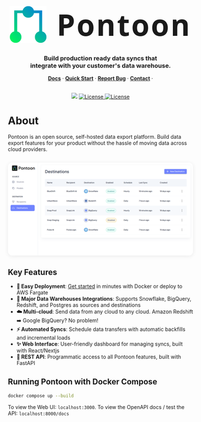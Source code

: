 <div align="center" style="margin-bottom: 2em; display: flex; align-items: center; justify-content: center; gap: 2em;">
    <img src="assets/logo-graphic-1-gradient.png" alt="Pontoon Logo" width="100" height="100" style="vertical-align: middle;" />
    <span style="font-size: 80px; font-weight: bold; font-family: 'Segoe UI', 'Arial', sans-serif; vertical-align: middle; letter-spacing: 0.05em;">Pontoon</span>
</div>

<h3 align="center">Build production ready data syncs that<br/>integrate with your customer's data warehouse.</h3>

<div align="center">
    <div>
        <a href="https://pontoon-data.github.io/Pontoon/"><strong>Docs</strong></a> ·
        <a href="https://pontoon-data.github.io/Pontoon/getting-started/quick-start/"><strong>Quick Start</strong></a> ·
        <a href="https://github.com/pontoon-data/Pontoon/issues"><strong>Report Bug</strong></a> ·
        <a href="https://getpontoon.com/contact"><strong>Contact</strong></a> ·
    </div>
    <br/>
    <p align="center">
        <a href="mailto:hello@getpontoon.com"><img src="https://img.shields.io/badge/Email%20Us-blue" /></a>
        <a href="https://github.com/pontoon-data/Pontoon/blob/master/LICENSE" target="_blank">
            <img src="https://img.shields.io/static/v1?label=license&message=MIT&color=blue" alt="License">
        </a>
        <a href="https://github.com/pontoon-data/Pontoon/blob/master/LICENSE" target="_blank">
            <img src="https://img.shields.io/static/v1?label=license&message=ELv2&color=blue" alt="License">
        </a>
    </p>
</div>

# About

Pontoon is an open source, self-hosted data export platform. Build data export features for your product without the hassle of moving data across cloud providers.

<div align="center" style="margin: 2em 0;">
  <img src="assets/pontoon-destinations.png" alt="Pontoon Destinations" width="980" style="border-radius: 12px; box-shadow: 0 2px 12px rgba(0,0,0,0.08);" />
</div>

## Key Features

- **🚀 Easy Deployment**: [Get started](https://pontoon-data.github.io/Pontoon/getting-started/quick-start/) in minutes with Docker or deploy to AWS Fargate
- **🎯 Major Data Warehouses Integrations**: Supports Snowflake, BigQuery, Redshift, and Postgres as sources and destinations
- **☁️ Multi-cloud**: Send data from any cloud to any cloud. Amazon Redshift ➡️ Google BigQuery? No problem!
- **⚡ Automated Syncs**: Schedule data transfers with automatic backfills and incremental loads
- **✨ Web Interface**: User-friendly dashboard for managing syncs, built with React/Nextjs
- **🔌 REST API**: Programmatic access to all Pontoon features, built with FastAPI

## Running Pontoon with Docker Compose

```sh
docker compose up --build
```

To view the Web UI: `localhost:3000`. To view the OpenAPI docs / test the API: `localhost:8000/docs`
